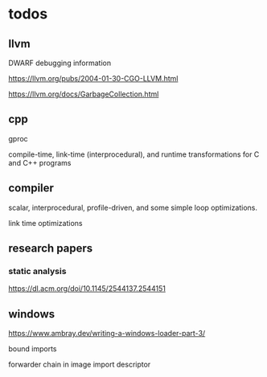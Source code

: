# todos


## llvm
DWARF debugging information

https://llvm.org/pubs/2004-01-30-CGO-LLVM.html

https://llvm.org/docs/GarbageCollection.html

## cpp
gproc

compile-time, link-time (interprocedural), and runtime transformations for C and C++ programs



## compiler

scalar, interprocedural, profile-driven, and some simple loop optimizations.

link time optimizations

## research papers

### static analysis
https://dl.acm.org/doi/10.1145/2544137.2544151

## windows
https://www.ambray.dev/writing-a-windows-loader-part-3/

bound imports 

forwarder chain in image import descriptor
